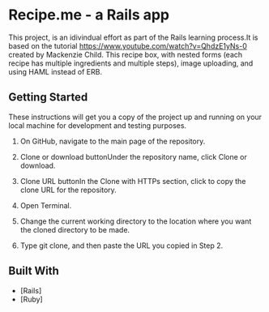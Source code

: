 # Recipe.me - a Rails app

This project, is an idivindual effort as part of the Rails learning process.It is based on the tutorial https://www.youtube.com/watch?v=QhdzE1yNs-0 created by Mackenzie Child.
This recipe box, with nested forms (each recipe has multiple ingredients and multiple steps), image uploading, and using HAML instead of ERB.

## Getting Started

These instructions will get you a copy of the project up and running on your local machine for development and testing purposes. 

1. On GitHub, navigate to the main page of the repository.

2. Clone or download buttonUnder the repository name, click Clone or download.

3. Clone URL buttonIn the Clone with HTTPs section, click  to copy the clone URL for the repository.

4. Open Terminal.

5. Change the current working directory to the location where you want the cloned directory to be made.

6. Type git clone, and then paste the URL you copied in Step 2.



## Built With
* [Rails]
* [Ruby]
